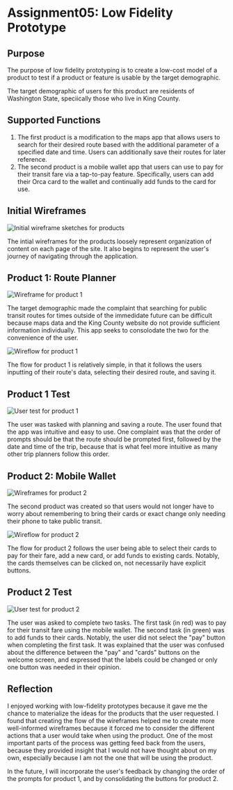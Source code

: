 # Assignment05: Low Fidelity Prototype 

## Purpose 

The purpose of low fidelity prototyping is to create a low-cost model of a product to test if a product or feature is usable by the target demographic. 

The target demographic of users for this product are residents of Washington State, speciically those who live in King County. 

## Supported Functions 

1. The first product is a modification to the maps app that allows users to search for their desired route based with the additional parameter of a specified date and time. Users can additionally save their routes for later reference.
2. The second product is a mobile wallet app that users can use to pay for their transit fare via a tap-to-pay feature. Specifically, users can add their Orca card to the wallet and continually add funds to the card for use. 

## Initial Wireframes 

![Initial wireframe sketches for products](wireframesSketch.png)

The intial wireframes for the products loosely represent organization of content on each page of the site. It also begins to represent the user's journey of navigating through the application. 

## Product 1: Route Planner 

![Wireframe for product 1](product1Wireframe.png)

The target demographic made the complaint that searching for public transit routes for times outside of the immedidate future can be difficult because maps data and the King County website do not provide sufficient information individually. This app seeks to consolodate the two for the convenience of the user. 

![Wireflow for product 1](product1Flow.png)

The flow for product 1 is relatively simple, in that it follows the users inputting of their route's data, selecting their desired route, and saving it. 

## Product 1 Test 

![User test for product 1](product1Test.png)

The user was tasked with planning and saving a route. The user found that the app was intuitive and easy to use. One complaint was that the order of prompts should be that the route should be prompted first, followed by the date and time of the trip, because that is what feel more intuitive as many other trip planners follow this order. 

## Product 2: Mobile Wallet 

![Wireframes for product 2](product2Wireframe.png)

The second product was created so that users would not longer have to worry about remembering to bring their cards or exact change only needing their phone to take public transit. 

![Wireflow for product 2](product2Flow.png) 

The flow for product 2 follows the user being able to select their cards to pay for their fare, add a new card, or add funds to existing cards. Notably, the cards themselves can be clicked on, not necessarily have explicit buttons. 

## Product 2 Test 

![User test for product 2](product2Test.png)

The user was asked to complete two tasks. The first task (in red) was to pay for their transit fare using the mobile wallet. The second task (in green) was to add funds to their cards. Notably, the user did not select the "pay" button when completing the first task. It was explained that the user was confused about the difference between the "pay" and "cards" buttons on the welcome screen, and expressed that the labels could be changed or only one button was needed in their opinion. 

## Reflection 

I enjoyed working with low-fidelity prototypes because it gave me the chance to materialize the ideas for the products that the user requested. I found that creating the flow of the wireframes helped me to create more well-informed wireframes because it forced me to consider the different actions that a user would take when using the product. One of the most important parts of the process was getting feed back from the users, because they provided insight that I would not have thought about on my own, especially because I am not the one that will be using the product. 

In the future, I will incorporate the user's feedback by changing the order of the prompts for product 1, and by consolidating the buttons for product 2. 
